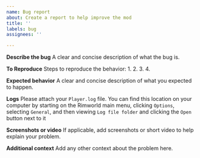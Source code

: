 ```yaml
---
name: Bug report
about: Create a report to help improve the mod
title: ''
labels: bug
assignees: ''

---
```


**Describe the bug**
A clear and concise description of what the bug is.

**To Reproduce**
Steps to reproduce the behavior:
1.
2.
3.
4.

**Expected behavior**
A clear and concise description of what you expected to happen.

**Logs**
Please attach your `Player.log` file. You can find this location on your computer by starting on the Rimworld main menu, clicking `Options`, selecting `General`, and then viewing `Log file folder` and clicking the `Open` button next to it

**Screenshots or video**
If applicable, add screenshots or short video to help explain your problem.

**Additional context**
Add any other context about the problem here.
